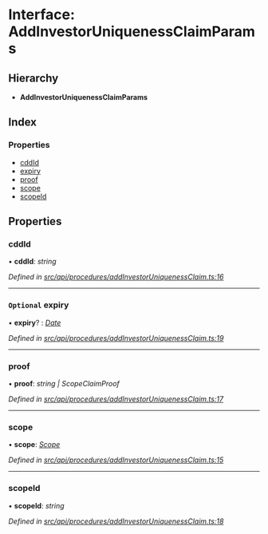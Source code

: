 # Interface: AddInvestorUniquenessClaimParams

## Hierarchy

* **AddInvestorUniquenessClaimParams**

## Index

### Properties

* [cddId](addinvestoruniquenessclaimparams.md#cddid)
* [expiry](addinvestoruniquenessclaimparams.md#optional-expiry)
* [proof](addinvestoruniquenessclaimparams.md#proof)
* [scope](addinvestoruniquenessclaimparams.md#scope)
* [scopeId](addinvestoruniquenessclaimparams.md#scopeid)

## Properties

###  cddId

• **cddId**: *string*

*Defined in [src/api/procedures/addInvestorUniquenessClaim.ts:16](https://github.com/PolymathNetwork/polymesh-sdk/blob/23062de4/src/api/procedures/addInvestorUniquenessClaim.ts#L16)*

___

### `Optional` expiry

• **expiry**? : *[Date](../enums/transactionargumenttype.md#date)*

*Defined in [src/api/procedures/addInvestorUniquenessClaim.ts:19](https://github.com/PolymathNetwork/polymesh-sdk/blob/23062de4/src/api/procedures/addInvestorUniquenessClaim.ts#L19)*

___

###  proof

• **proof**: *string | ScopeClaimProof*

*Defined in [src/api/procedures/addInvestorUniquenessClaim.ts:17](https://github.com/PolymathNetwork/polymesh-sdk/blob/23062de4/src/api/procedures/addInvestorUniquenessClaim.ts#L17)*

___

###  scope

• **scope**: *[Scope](scope.md)*

*Defined in [src/api/procedures/addInvestorUniquenessClaim.ts:15](https://github.com/PolymathNetwork/polymesh-sdk/blob/23062de4/src/api/procedures/addInvestorUniquenessClaim.ts#L15)*

___

###  scopeId

• **scopeId**: *string*

*Defined in [src/api/procedures/addInvestorUniquenessClaim.ts:18](https://github.com/PolymathNetwork/polymesh-sdk/blob/23062de4/src/api/procedures/addInvestorUniquenessClaim.ts#L18)*
